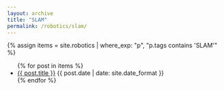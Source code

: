 ```yaml
---
layout: archive
title: "SLAM"
permalink: /robotics/slam/
---
```


{% assign items = site.robotics | where_exp: "p", "p.tags contains 'SLAM'" %}
<ul>
  {% for post in items %}
    <li><a href="{{ post.url }}">{{ post.title }}</a> <span>{{ post.date | date: site.date_format }}</span></li>
  {% endfor %}
</ul>